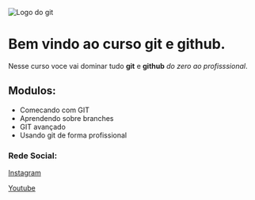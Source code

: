 ![Logo do git](https://sujeitoprogramador.com/wp_content/uploads/2021/04/gitimage.png)

# Bem vindo ao curso git e github.
Nesse curso voce vai dominar tudo **git** e **github** _do zero ao profisssional_.



## Modulos:
* Comecando com GIT
* Aprendendo sobre branches
* GIT avançado
* Usando git de forma profissional

### Rede Social:
[Instagram](https://instagram.com/sujeitoprogramador)

[Youtube](https://youtube.com/c/sujeitoprogramador)
